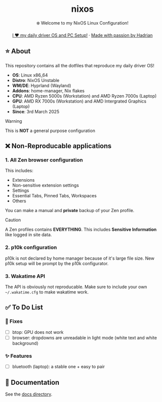 <div align="center">
  <h1 align="center">nixos</h3>
  <p align="center">
    ❄️ Welcome to my NixOS Linux Configuration! 
    <br />
    <br />
    <a href="https://hadrian.cc">I ❤️ my daily driver OS and PC Setup!</a>
    ·
    <a href="https://hadrian.cc">Made with passion by Hadrian</a>
  </p>
</div>

## ⭐ About
This repository contains all the dotfiles that reproduce my daily driver OS!
- **OS**: Linux x86_64
- **Distro**: NixOS Unstable
- **WM/DE**: Hyprland (Wayland)
- **Addons**: home-manager, Nix flakes
- **CPU**: AMD Ryzen 5000s (Workstation) and AMD Ryzen 7000s (Laptop)
- **GPU**: AMD RX 7000s (Workstation) and AMD Intergrated Graphics (Laptop)
- **Since**: 3rd March 2025

> [!WARNING]  
> This is **NOT** a general purpose configuration

## ❌ Non-Reproducable applications
### 1. All Zen browser configuration 
This includes:
  - Extensions
  - Non-sensitive extension settings
  - Settings
  - Essential Tabs, Pinned Tabs, Workspaces
  - Others

You can make a manual and **private** backup of your Zen profile.
> [!CAUTION]
> A Zen profiles contains **EVERYTHING**. This includes **Sensitive Information** like logged in site data. 

### 2. p10k configuration
p10k is not declared by home manager because of it's large file size. New p10k setup will be prompt by the p10k configurator.

### 3. Wakatime API
The API is obviously not reproducable. Make sure to include your own `~/.wakatime.cfg` to make wakatime work. 

## ✅ To Do List
### 🚧 Fixes
- [ ] btop: GPU does not work
- [ ] browser: dropdowns are unreadable in light mode (white text and white background)

### ✨ Features
- [ ] bluetooth (laptop): a stable one + easy to pair

## 📑 Documentation
See the [docs directory](docs).
